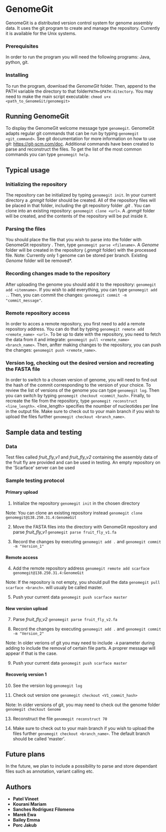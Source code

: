 # GenomeGit

GenomeGit is a distributed version control system for genome assembly data. It uses the git program to create and manage the repository. Currently it is available for the Unix systems.

### Prerequisites

In order to run the program you will need the following programs: Java, python, git.

### Installing

To run the program, download the *GenomeGit* folder. Then, append to the PATH variable the directory to that folder```PATH=$PATH:ditectory```. You may need to make the main script executable: ```chmod u+x <path_to_GenomeGit/genomegit>```


## Running GenomeGit

To display the GenomeGit welcome message type ```genomegit```.
GenomeGit adapts regular git commands that can be run by typing ```genomegit <git_command>```. See git documentation for more information on how to use git: https://git-scm.com/doc.
Additional commands have been created to parse and reconstruct the files.
To get the list of the most common commands you can type ```genomegit help```.

## Typical usage

### Initializing the repository
The repository can be initialized by typing ```genomegit init```. In your current directory a *.gnmgit* folder should be created. All of the repository files will be placed in that folder, including the git repository folder *.git* . You can clone into an existing repository: ```genomegit clone <url>```. A *.gnmgit* folder will be created, and the contents of the repository will be put inside it.

### Parsing the files
You should place the file that you wish to parse into the folder with GenomeGit repository . Then, type ```genomegit parse <filename>```. A *Genome* folder will be created in the repository (*.gnmgit* folder) with the processed file. 
Note: Currently only 1 genome can be stored per branch. Existing *Genome* folder will be removed*.

### Recording changes made to the repository
After uploading the genome you should add it to the repository: ```genomegit add <itemname>```. If you wish to add everything, you can type ```genomegit add .```.
Then, you can commit the changes: ```genomegit commit -m "commit_message"```.

### Remote repository access
In order to acces a remote repository, you first need to add a remote repository address. You can do that by typing ```genomegit remote add <remote_name> <url>```. To be up to date with the repository, you need to fetch the data from it and integrate: ```genomegit pull <remote_name> <branch_name>```. Then, anfter making changes to the repository, you can push the changes: ```genomegit push <remote_name>```.

### Version log, checking out the desired version and recreating the FASTA file
In order to switch to a chosen version of genome, you will need to find out the hash of the commit corresponding to the version of your choice. To review the list of versions of the genome you can type ```genomegit log```. Then you can switch by typing ```genomegit checkout <commit_hash>```. Finally, to recreate the file from the repository, type ```genomegit reconstruct <line_length>```. <line_length> specifies the noumber of nucleotides per line in the output file. Make sure to check out to your main branch if you wish to upload the files further ```genomegit checkout <branch_name>```.

## Sample data and testing

### Data
Test files called *fruit_fly_v1* and *fruit_fly_v2* containing the assembly data of the fruit fly are provided and can be used in testing. An empty repository on the 'Scarface' server can be used

### Sample testing protocol

#### Primary upload
1. Initialize the repository ```genomegit init``` in the chosen directory

Note: You can clone an existing repository instead ```genomegit clone genomegit@138.250.31.4:GenomeGit```

2. Move the FASTA files into the directory with GenomeGit repository and parse *fruit_fly_v1* ```genomegit parse fruit_fly_v1.fa```

3. Record the changes by executing ```genomegit add .``` and ```genomegit commit -m "Version_1"```

#### Remote access
4. Add the remote repository address ```genomegit remote add scarface genomegit@138.250.31.4:GenomeGit```

Note: If the repository is not empty, you should pull the data ```genomegit pull scarface <branch>```. <branch> will usualy be called master.

5. Push your current data ```genomegit push scarface master```

#### New version upload
7. Parse *fruit_fly_v2* ```genomegit parse fruit_fly_v2.fa```

8. Record the changes by executing ```genomegit add .``` and ```genomegit commit -m "Version_2"```

Note:	In older verions of git you may need to include ```-A``` parameter during adding to include the removal of certain file parts. A proprer message will appear if that is the case.

9. Push your current data ```genomegit push scarface master```

#### Recoverig version 1
10. See the version log ```genomegit log```

11. Check out version one ```genomegit checkout <V1_commit_hash>```

Note: In older versions of git, you may need to check out the genome folder ```genomegit checkout Genome```

13. Reconstruct the file ```genomegit reconstruct 70```

14. Make sure to check out to your main branch if you wish to upload the files further ```genomegit checkout <branch_name>```. The default branch should be called 'master'.

## Future plans
In the future, we plan to include a possibility to parse and store dependant files such as annotation, variant calling etc.

## Authors

* **Patel Vineet**
* **Kourani Mariam**
* **Sanches Rodriguez Filomeno**
* **Marek Ewa**
* **Bailey Emma**
* **Porc Jakub**
